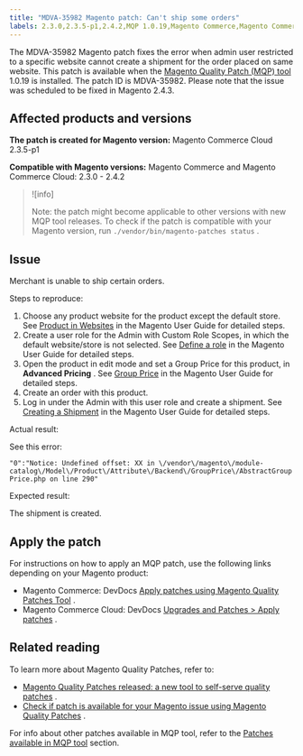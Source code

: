 ```yaml
---
title: "MDVA-35982 Magento patch: Can't ship some orders"
labels: 2.3.0,2.3.5-p1,2.4.2,MQP 1.0.19,Magento Commerce,Magento Commerce Cloud,Magento Quality Patches,orders,shipping,site,support tools
---
```


The MDVA-35982 Magento patch fixes the error when admin user restricted to a specific website cannot create a shipment for the order placed on same website. This patch is available when the [Magento Quality Patch (MQP) tool](https://support.magento.com/hc/en-us/articles/360047139492) 1.0.19 is installed. The patch ID is MDVA-35982. Please note that the issue was scheduled to be fixed in Magento 2.4.3.

## Affected products and versions

 **The patch is created for Magento version:** Magento Commerce Cloud 2.3.5-p1

 **Compatible with Magento versions:** Magento Commerce and Magento Commerce Cloud: 2.3.0 - 2.4.2

>![info]
>
>Note: the patch might become applicable to other versions with new MQP tool releases. To check if the patch is compatible with your Magento version, run `./vendor/bin/magento-patches status` .

## Issue

Merchant is unable to ship certain orders.

 <span class="wysiwyg-underline">Steps to reproduce:</span> 

1. Choose any product website for the product except the default store. See [Product in Websites](https://docs.magento.com/user-guide/catalog/settings-basic-websites.html) in the Magento User Guide for detailed steps.
1. Create a user role for the Admin with Custom Role Scopes, in which the default website/store is not selected. See [Define a role](https://docs.magento.com/user-guide/system/permissions-user-roles.html#define-a-role) in the Magento User Guide for detailed steps.
1. Open the product in edit mode and set a Group Price for this product, in **Advanced Pricing** . See [Group Price](https://docs.magento.com/user-guide/catalog/product-price-group.html) in the Magento User Guide for detailed steps.
1. Create an order with this product.
1. Log in under the Admin with this user role and create a shipment. See [Creating a Shipment](https://docs.magento.com/user-guide/sales/shipments-create.html) in the Magento User Guide for detailed steps.

 <span class="wysiwyg-underline">Actual result:</span> 

See this error:

 `"0":"Notice: Undefined offset: XX in \/vendor\/magento\/module-catalog\/Model\/Product\/Attribute\/Backend\/GroupPrice\/AbstractGroupPrice.php on line 290"` 

 <span class="wysiwyg-underline">Expected result:</span> 

The shipment is created.

## Apply the patch

For instructions on how to apply an MQP patch, use the following links depending on your Magento product:

* Magento Commerce: DevDocs [Apply patches using Magento Quality Patches Tool](https://devdocs.magento.com/guides/v2.4/comp-mgr/patching/mqp.html) .
* Magento Commerce Cloud: DevDocs [Upgrades and Patches > Apply patches](https://devdocs.magento.com/cloud/project/project-patch.html) .

## Related reading

To learn more about Magento Quality Patches, refer to:

* [Magento Quality Patches released: a new tool to self-serve quality patches](https://support.magento.com/hc/en-us/articles/360047139492) .
* [Check if patch is available for your Magento issue using Magento Quality Patches](https://support.magento.com/hc/en-us/articles/360047125252) .

For info about other patches available in MQP tool, refer to the [Patches available in MQP tool](https://support.magento.com/hc/en-us/sections/360010506631-Patches-available-in-MQP-tool-) section.